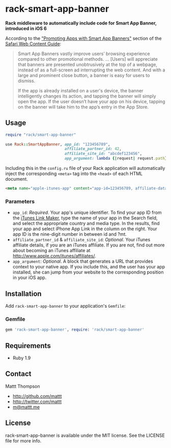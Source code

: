 rack-smart-app-banner
=====================

**Rack middleware to automatically include code for Smart App Banner, introduced in iOS 6**

According to the ["Promoting Apps with Smart App Banners"](https://developer.apple.com/library/safari/#documentation/AppleApplications/Reference/SafariWebContent/PromotingAppswithAppBanners/PromotingAppswithAppBanners.html) section of the [Safari Web Content Guide](https://developer.apple.com/library/safari/#documentation/AppleApplications/Reference/SafariWebContent/Introduction/Introduction.html#//apple_ref/doc/uid/TP40002051-CH1-SW1):

> Smart App Banners vastly improve users’ browsing experience compared to other promotional methods. ... [Users] will appreciate that banners are presented unobtrusively at the top of a webpage, instead of as a full-screen ad interrupting the web content. And with a large and prominent close button, a banner is easy for users to dismiss.
>
> If the app is already installed on a user's device, the banner intelligently changes its action, and tapping the banner will simply open the app. If the user doesn’t have your app on his device, tapping on the banner will take him to the app’s entry in the App Store.



## Usage

```ruby
require "rack/smart-app-banner"
  
use Rack::SmartAppBanner, app_id: "123456789",
                          affiliate_partner_id: 42,
                          affiliate_site_id: "abcdef123456",
                          app_argument: lambda {|request| request.path}
```

Including this in the `config.ru` file of your Rack application will automatically inject the corresponding `<meta>` tag into the `<head>` of each HTML document.

```html
<meta name="apple-itunes-app" content="app-id=123456789, affiliate-data=partnerId=42&siteID=abcdef123456 app-argument=http://listings/123" />
```

### Parameters

- `app_id`: _Required_. Your app's unique identifier. To find your app ID from the [iTunes Link Maker](http://itunes.apple.com/linkmaker/), type the name of your app in the Search field, and select the appropriate country and media type. In the results, find your app and select iPhone App Link in the column on the right. Your app ID is the nine-digit number in between id and ?mt.
- `affiliate_partner_id` & `affiliate_site_id`: _Optional_. Your iTunes affiliate details, if you are an iTunes affiliate. If you are not, find out more about becoming an iTunes affiliate at http://www.apple.com/itunes/affiliates/.
- `app_argument`: _Optional_. A block that generates a URL that provides context to your native app. If you include this, and the user has your app installed, she can jump from your website to the corresponding position in your iOS app.

## Installation

Add `rack-smart-app-banner` to your application's `Gemfile`:

### Gemfile

```ruby
gem 'rack-smart-app-banner', require: 'rack/smart-app-banner'
```

## Requirements

- Ruby 1.9

## Contact

Mattt Thompson

- http://github.com/mattt
- http://twitter.com/mattt
- m@mattt.me

## License

rack-smart-app-banner is available under the MIT license. See the LICENSE file for more info.
